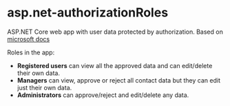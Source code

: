 # asp.net-authorizationRoles

ASP.NET Core web app with user data protected by authorization. Based on [microsoft docs](https://docs.microsoft.com/en-us/aspnet/core/security/authorization/secure-data?view=aspnetcore-3.1)

Roles in the app:
* **Registered users** can view all the approved data and can edit/delete their own data.
* **Managers** can view, approve or reject all contact data but they can edit just their own data.
* **Administrators** can approve/reject and edit/delete any data.

